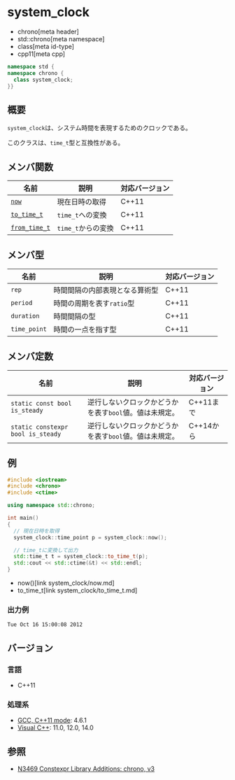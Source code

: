 # system_clock
* chrono[meta header]
* std::chrono[meta namespace]
* class[meta id-type]
* cpp11[meta cpp]

```cpp
namespace std {
namespace chrono {
  class system_clock;
}}
```

## 概要
`system_clock`は、システム時間を表現するためのクロックである。

このクラスは、`time_t`型と互換性がある。


## メンバ関数

| 名前 | 説明 | 対応バージョン |
|------------------------------------------------|--------------------|-------|
| [`now`](system_clock/now.md)                 | 現在日時の取得     | C++11 |
| [`to_time_t`](system_clock/to_time_t.md)     | `time_t`への変換   | C++11 |
| [`from_time_t`](system_clock/from_time_t.md) | `time_t`からの変換 | C++11 |


## メンバ型

| 名前 | 説明 | 対応バージョン |
|--------------|--------------------------------|-------|
| `rep`        | 時間間隔の内部表現となる算術型 | C++11 |
| `period`     | 時間の周期を表す`ratio`型      | C++11 |
| `duration`   | 時間間隔の型                   | C++11 |
| `time_point` | 時間の一点を指す型             | C++11 |


## メンバ定数

| 名前 | 説明 | 対応バージョン |
|-------------|--------------------------------------------------------|-------|
| `static const bool is_steady`     | 逆行しないクロックかどうかを表す`bool`値。値は未規定。 | C++11まで |
| `static constexpr bool is_steady` | 逆行しないクロックかどうかを表す`bool`値。値は未規定。 | C++14から |


## 例
```cpp example
#include <iostream>
#include <chrono>
#include <ctime>

using namespace std::chrono;

int main()
{
  // 現在日時を取得
  system_clock::time_point p = system_clock::now();

  // time_tに変換して出力
  std::time_t t = system_clock::to_time_t(p);
  std::cout << std::ctime(&t) << std::endl;
}
```
* now()[link system_clock/now.md]
* to_time_t[link system_clock/to_time_t.md]

### 出力例
```
Tue Oct 16 15:00:08 2012
```

## バージョン
### 言語
- C++11

### 処理系
- [GCC, C++11 mode](/implementation.md#gcc): 4.6.1
- [Visual C++](/implementation.md#visual_cpp): 11.0, 12.0, 14.0

## 参照
- [N3469 Constexpr Library Additions: chrono, v3](http://www.open-std.org/jtc1/sc22/wg21/docs/papers/2012/n3469.html)

